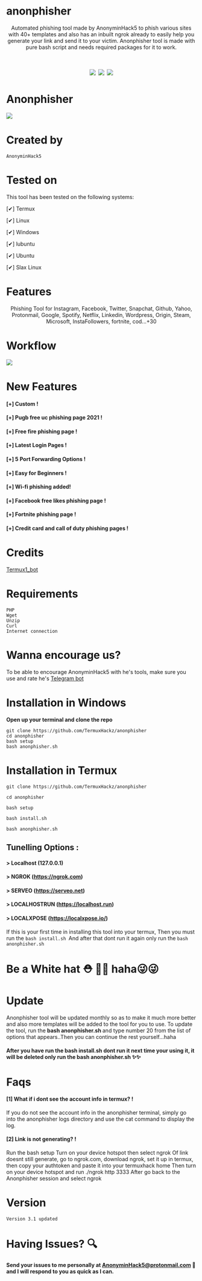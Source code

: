 # anonphisher
<p align="center">
Automated phishing tool made by AnonyminHack5 to phish various sites with 40+ templates and also has an inbuilt ngrok already to easily help you generate your link and send it to your victim. 
Anonphisher tool is made with pure bash script and needs required packages for it to work. 
</p>

<h1 align="center">
<img src="https://camo.githubusercontent.com/abe80b05f3a4028b1e954640130b7865d82625b3171a17887159bbdd7ebf2929/68747470733a2f2f696d672e736869656c64732e696f2f62616467652f417574686f722d416e6f6e796d696e4861636b352d627269676874677265656e"/>
<img src="https://camo.githubusercontent.com/fcaa55067c12c8dd4011152d397382796b5b3eb90d2262200c3852302a3f67c8/68747470733a2f2f696d672e736869656c64732e696f2f62616467652f546f6f6c2532306e616d652d416e6f6e706869736865722d6c6967687467726579"/>
<img src="https://camo.githubusercontent.com/dff6081929c533537b5234cf00651c6d6f0248b53625c6324d6f9ee6fc7d9ab0/68747470733a2f2f696d672e736869656c64732e696f2f62616467652f56657273696f6e2d332e312d726564"/>
</h1>

# Anonphisher
![](and.jpg)

# Created by
```
AnonyminHack5 
```

# Tested on
This tool has been tested on the following systems:

[✔] Termux

[✔] Linux

[✔] Windows

[✔] lubuntu

[✔] Ubuntu

[✔] Slax Linux

# Features
<p align="center">
 Phishing Tool for Instagram, Facebook, Twitter, Snapchat, Github, Yahoo, Protonmail, Google, Spotify, Netflix, Linkedin, Wordpress, Origin, Steam, Microsoft, InstaFollowers, fortnite, cod...+30
</p>

# Workflow
<img src="https://github.com/Samu23/README/blob/main/an.gif"/>

# New Features
#### [+] Custom !
#### [+] Pugb free uc phishing page 2021 !
#### [+] Free fire phishing page !
#### [+] Latest Login Pages !
#### [+] 5 Port Forwarding Options !
#### [+] Easy for Beginners !
#### [+] Wi-fi phishing added! 
#### [+] Facebook free likes phishing page !
#### [+] Fortnite phishing page !
#### [+] Credit card and call of duty phishing pages !

# Credits
<a href="https://t.me/Termux1_bot">Termux1_bot </a>


# Requirements
```
PHP
Wget
Unzip
Curl
Internet connection 
```

# Wanna encourage us? 
To be able to encourage AnonyminHack5 with he's tools, make sure you use and rate he's <a href="https://t.me/Termux1_bot">Telegram bot</a>


# Installation in Windows
**Open up your terminal and clone the repo**
```
git clone https://github.com/TermuxHackz/anonphisher
cd anonphisher
bash setup
bash anonphisher.sh
```

# Installation in Termux
```
git clone https://github.com/TermuxHackz/anonphisher

cd anonphisher

bash setup

bash install.sh

bash anonphisher.sh
```

## Tunelling Options :
#### > Localhost (127.0.0.1)
#### > NGROK (https://ngrok.com)
#### > SERVEO (https://serveo.net)
#### > LOCALHOSTRUN (https://localhost.run)
#### > LOCALXPOSE (https://localxpose.io/)


<p>If this is your first time in installing this tool into your termux, Then you must run the <code>bash install.sh </code>And after that dont run it again only run the <code>bash anonphisher.sh </code>
</p>


# Be a White hat ⛑ 🔱🔱 haha😜😜

# Update
Anonphisher tool will be updated monthly so as to make it much more better and also more templates will be added to the tool for you to use. 
To update the tool, run the <b>bash anonphisher.sh </b>and type number 20 from the list of options that appears..Then you can continue the rest yourself...haha

<h4>After you have run the bash install.sh dont run it next time your using it, it will be deleted only run the bash anonphisher.sh ✨✨
</h4>

# Faqs
#### [1] What if i dont see the account info in termux? !
If you do not see the account info in the anonphisher terminal, simply go into the anonphisher logs directory and use the cat command to display the log.
#### [2] Link is not generating? !
Run the bash setup 
Turn on your device hotspot then select ngrok
Of link doesnt still generate, go to ngrok.com, download ngrok, set it up in termux, then copy your authtoken and paste it into your termuxhack home
Then turn on your device hotspot and run ./ngrok http 3333
After go back to the Anonphisher session and select ngrok

# Version
```
Version 3.1 updated
```
# Having Issues? 🔍
<b> Send your issues to me personally at AnonyminHack5@protonmail.com 💌 and I will respond to you as quick as I can.</b>
